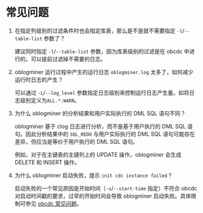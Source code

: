 # 常见问题

1. 在指定列级别的过滤条件时也会指定库表，那么是不是就不需要指定 `-l`/`--table-list` 参数了？

   建议同时指定 `-l`/`--table-list` 参数，因为库表级别的过滤是在 obcdc 中进行的，可以提前过滤掉不需要的日志。

2. oblogminer 运行过程中产生的运行日志 `oblogminer.log` 太多了，如何减少运行时日志的产生？

   可以通过 `-L`/`--log_level` 参数指定日志级别来控制运行日志产生量。如将日志级别定义为`ALL.*:WARN`。

3. 为什么 oblogminer 的分析结果和用户实际执行的 DML SQL 语句不同？

   oblogminer 基于 clog 日志进行分析，而不是基于用户执行的 DML SQL 语句。因此分析结果中的 `SQL_REDO` 与用户实际执行的 DML SQL 语句可能存在差异，但应当是等价于用户执行的 DML SQL 语句。

   例如，对于在主键表的主键列上的 UPDATE 操作，oblogminer 会生成 DELETE 和 INSERT 操作。

4. 为什么 oblogminer 启动失败，提示 `init cdc instance failed`？

   启动失败的一个常见原因是开始时间（`-s`/`--start-time` 指定）不符合 obcdc 对启动时间戳的要求，过早的开始时间会导致 oblogminer 启动失败。具体限制可参见 [obcdc 常见问题](../../300.data-integrate/400.cdc/200.obcdc/1000.faq-of-obcdc.md)。
